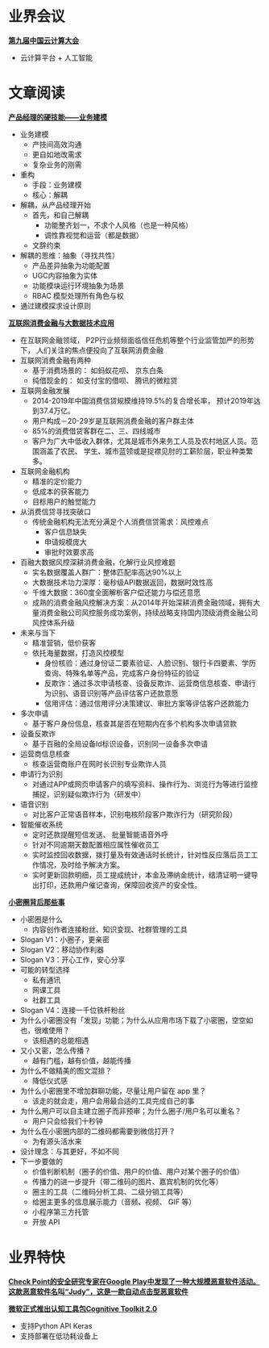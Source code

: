 # 业界会议

[**第九届中国云计算大会**](http://www.ciecloud.org/)
* 云计算平台 + 人工智能


# 文章阅读

[**产品经理的硬技能——业务建模**](http://2017.qconbeijing.com/schedule)
* 业务建模
   * 产技间高效沟通
   * 更自如地改需求
   * 复杂业务的刚需
* 重构
   * 手段：业务建模
   * 核心：解耦
* 解耦，从产品经理开始
   * 首先，和自己解耦
      * 功能整齐划一，不求个人风格（也是一种风格）
      * 调性靠视觉和运营（都是数据）
   * 文辞约束
* 解耦的思维：抽象（寻找共性）
   * 产品差异抽象为功能配置
   * UGC内容抽象为实体
   * 功能模块运行环境抽象为场景
   * RBAC 模型处理所有角色与权
* 通过建模探求设计原则


[**互联网消费金融与大数据技术应用**](http://2017.qconbeijing.com/schedule)
* 在互联网金融领域， P2P行业频频面临信任危机等整个行业监管加严的形势下， 人们关注的焦点便投向了互联网消费金融
* 互联网消费金融有两种
   * 基于消费场景的： 如蚂蚁花呗、 京东白条
   * 纯借现金的： 如支付宝的借呗、 腾讯的微粒贷
* 互联网金融发展
   * 2014-2019年中国消费信贷规模维持19.5%的复合增长率， 预计2019年达到37.4万亿。
   * 用户构成－20-29岁是互联网消费金融的客户群主体
   * 85%的消费借贷客群在二、三、四线城市
   * 客户为广大中低收入群体，尤其是城市外来务工人员及农村地区人员。范围涵盖了农民、 学生、城市蓝领或是捉襟见肘的工薪阶层，职业种类繁多。
* 互联网金融机构
   * 精准的定价能力
   * 低成本的获客能力
   * 目标用户的触觉能力
* 从消费信贷寻找突破口
   * 传统金融机构无法充分满足个人消费信贷需求：风控难点
      * 客户信息缺失
      * 申请规模庞大
      * 审批时效要求高
* 百融大数据风控深耕消费金融，化解行业风控难题
   * 实名数据覆盖人群广：整体匹配率高达90%以上
   * 大数据技术功力深厚：毫秒级API数据返回，数据时效性高
   * 千维大数据：360度全面解析客户偿还能力与偿还意愿
   * 成熟的消费金融风控解决方案：从2014年开始深耕消费金融领域，拥有大量消费金融公司风控服务成功案例，持续战略支持国内顶级消费金融公司风控体系升级
* 未来与当下
   * 精准营销，低价获客
   * 依托海量数据，打造风控模型
      * 身份核验：通过身份证二要素验证、人脸识别、银行卡四要素、学历查询、特殊名单等产品，完成客户身份特征的验证
      * 反欺诈：通过多次申请核查、设备反欺诈、运营商信息核查、申请行为识别、语音识别等产品评估客户还款意愿
      * 信用评估：通过信用评分决策建议、审批方案等评估客户还款能力
* 多次申请
   * 基于客户身份信息，核查其是否在短期内在多个机构多次申请贷款
* 设备反欺诈
   * 基于百融的全局设备Id标识设备，识别同一设备多次申请
* 运营商信息核查
   * 核查运营商账户在网时长识别专业欺诈人员
* 申请行为识别
   * 对通过APP或网页申请客户的填写资料、操作行为、浏览行为等进行监控捕捉，识别疑似欺诈行为（研发中）
* 语音识别
   * 对比客户正常语音样本，识别电核阶段客户欺诈行为（研究阶段）
* 智能催收系统
   * 定时还款提醒短信发送、 批量智能语音外呼
   * 针对不同逾期天数配置相应属性催收员工
   * 实时监控回收数据，拨打量及有效通话时长统计，针对性反应落后员工工作情况，及时给予解决方案。
   * 实时更新回款明细，员工提成统计，本金及滞纳金统计，结清证明一键导出打印，还款用户催记查询，保障回收资产的安全性。



[**小密圈背后那些事**](http://2017.qconbeijing.com/schedule)
* 小密圈是什么
   * 内容创作者连接粉丝、知识变现、社群管理的工具
* Slogan V1：小圈子，更亲密
* Slogan V2：移动协作利器
* Slogan V3：开心工作，安心分享
* 可能的转型选择
   * 私有通讯 
   * 网课工具 
   * 社群工具
* Slogan V4：连接一千位铁杆粉丝
* 为什么小密圈没有「发现」功能；为什么从应用市场下载了小密圈，空空如也，很难使用？
   * 该相遇的总能相遇
* 又小又密，怎么传播？
   * 越有门槛，越有价值，越能传播
* 为什么不做精美的图文混排？
   * 降低仪式感
* 为什么小密圈里不增加群聊功能，尽量让用户留在 app 里？
   * 该走的就会走，用户会用最合适的工具完成自己的事
* 为什么用户可以自主建立圈子而非预审；为什么圈子/用户名可以重名？
   * 用户只会给我们十秒钟
* 为什么在小密圈内部的二维码都需要到微信打开？
   * 为有源头活水来
* 设计理念：与其更好，不如不同
* 下一步要做的
   * 价值判断机制（圈子的价值、用户的价值、用户对某个圈子的价值）
   * 传播力的进一步提升（带二维码的图片、嘉宾机制的优化等）
   * 圈主的工具（二维码分析工具、二级分销工具等）
   * 给圈主更多的信息展示能力（音频、视频、 GIF 等）
   * 小程序第三方托管
   * 开放 API


# 业界特快

[**Check Point的安全研究专家在Google Play中发现了一种大规模恶意软件活动。这款恶意软件名叫“Judy”，这是一款自动点击型恶意软件**](http://www.freebuf.com/news/136098.html)

[**微软正式推出认知工具包Cognitive Toolkit 2.0**](http://www.sohu.com/a/145424694_114778)
* 支持Python API Keras
* 支持部署在低功耗设备上
